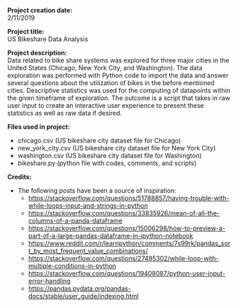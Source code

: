 **Project creation date:**   
2/11/2019

**Project title:**   
US Bikeshare Data Analysis

**Project description:**   
Data related to bike share systems was explored for three major cities in the United States (Chicago, New York City, and Washington). The data exploration was performed with Python code to import the data and answer several questions about the utilization of bikes in the before mentioned cities. Descriptive statistics was used for the computing of datapoints within the given timeframe of exploration. The outcome is a script that takes in raw user input to create an interactive user experience to present these statistics as well as raw data if desired.

**Files used in project:**
- chicago.csv (US bikeshare city dataset file for Chicago)
- new_york_city.csv (US bikeshare city dataset file for New York City) 
- washington.csv (US bikeshare city dataset file for Washington)
- bikeshare.py (python file with codes, comments, and scripts)

**Credits:**
- The following posts have been a source of inspiration:
    - <https://stackoverflow.com/questions/51788857/having-trouble-with-while-loops-input-and-strings-in-python>
    - <https://stackoverflow.com/questions/33835926/mean-of-all-the-columns-of-a-panda-dataframe>
    - <https://stackoverflow.com/questions/15006298/how-to-preview-a-part-of-a-large-pandas-dataframe-in-ipython-notebook>
    - <https://www.reddit.com/r/learnpython/comments/7s99rk/pandas_sort_by_most_frequent_value_combinations/>
    - <https://stackoverflow.com/questions/27495302/while-loop-with-multiple-conditions-in-python>
    - <https://stackoverflow.com/questions/19408087/python-user-input-error-handling>
    - <https://pandas.pydata.org/pandas-docs/stable/user_guide/indexing.html>
